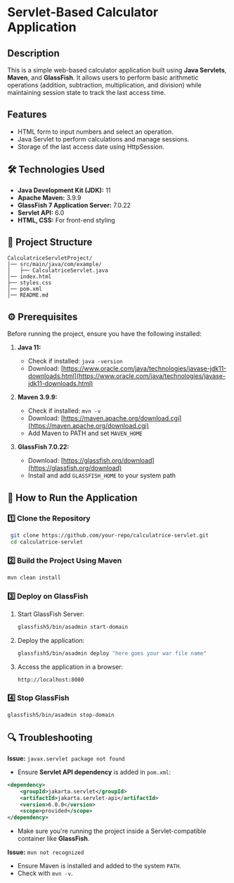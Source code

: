 # Servlet-Based Calculator Application

## Description
This is a simple web-based calculator application built using **Java Servlets**, **Maven**, and **GlassFish**. It allows users to perform basic arithmetic operations (addition, subtraction, multiplication, and division) while maintaining session state to track the last access time.

## Features  
- HTML form to input numbers and select an operation.  
- Java Servlet to perform calculations and manage sessions.  
- Storage of the last access date using HttpSession.
  
## 🛠 Technologies Used

- **Java Development Kit (JDK):** 11
- **Apache Maven:** 3.9.9
- **GlassFish 7 Application Server:** 7.0.22
- **Servlet API:** 6.0
- **HTML, CSS:** For front-end styling

## 📂 Project Structure
```
CalculatriceServletProject/
│── src/main/java/com/example/
│   ├── CalculatriceServlet.java
│── index.html
├── styles.css
│── pom.xml
│── README.md
```

## ⚙️ Prerequisites
Before running the project, ensure you have the following installed:
1. **Java 11:**
   - Check if installed: `java -version`
   - Download: [https://www.oracle.com/java/technologies/javase-jdk11-downloads.html](https://www.oracle.com/java/technologies/javase-jdk11-downloads.html)

2. **Maven 3.9.9:**
   - Check if installed: `mvn -v`
   - Download: [https://maven.apache.org/download.cgi](https://maven.apache.org/download.cgi)
   - Add Maven to PATH and set `MAVEN_HOME`

3. **GlassFish 7.0.22:**
   - Download: [https://glassfish.org/download](https://glassfish.org/download)
   - Install and add `GLASSFISH_HOME` to your system path

## 🚀 How to Run the Application

### **1️⃣ Clone the Repository**
```sh
 git clone https://github.com/your-repo/calculatrice-servlet.git
 cd calculatrice-servlet
```

### **2️⃣ Build the Project Using Maven**
```sh
mvn clean install
```

### **3️⃣ Deploy on GlassFish**
1. Start GlassFish Server:
   ```sh
   glassfish5/bin/asadmin start-domain
   ```
2. Deploy the application:
   ```sh
   glassfish5/bin/asadmin deploy "here goes your war file name"
   ```
3. Access the application in a browser:
   ```
   http://localhost:8080
   ```

### **4️⃣ Stop GlassFish**
```sh
glassfish5/bin/asadmin stop-domain
```

## 🔍 Troubleshooting
**Issue:** `javax.servlet package not found`
- Ensure **Servlet API dependency** is added in `pom.xml`:
```xml
<dependency>
    <groupId>jakarta.servlet</groupId>
    <artifactId>jakarta.servlet-api</artifactId>
    <version>6.0.0</version>
    <scope>provided</scope>
</dependency>
```
- Make sure you're running the project inside a Servlet-compatible container like **GlassFish**.

**Issue:** `mvn not recognized`
- Ensure Maven is installed and added to the system `PATH`.
- Check with `mvn -v`.




